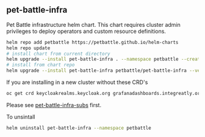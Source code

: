 ## pet-battle-infra

Pet Battle infrastructure helm chart. This chart requires cluster admin privileges to deploy operators and custom resource definitions.

```bash
helm repo add petbattle https://petbattle.github.io/helm-charts
helm repo update
# install chart from current directory
helm upgrade --install pet-battle-infra . --namespace petbattle --create-namespace
# install from chart repo
helm upgrade --install pet-battle-infra petbattle/pet-battle-infra --version=1.0.8 --namespace petbattle --create-namespace
```

If you are installing in a new cluster without these CRD's
```bash
oc get crd keycloakrealms.keycloak.org grafanadashboards.integreatly.org infinispans.infinispan.org
```
Please see [pet-battle-infra-subs](pet-battle-infra-subs#pet-battle-infra-subs) first.

To unsintall
```bash
helm uninstall pet-battle-infra --namespace petbattle
```
